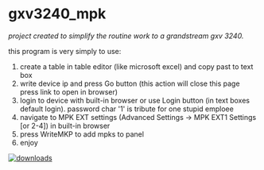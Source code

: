 # gxv3240_mpk
*project created to simplify the routine work to a grandstream gxv 3240.*

this program is very simply to use:
1. create a table in table editor (like microsoft excel) and copy past to text box
2. write device ip and press Go button (this action will close this page press link to open in browser)
3. login to device with built-in browser or use Login button (in text boxes default login). password char '1' is tribute for one stupid emploee
4. navigate to MPK EXT settings (Advanced Settings → MPK EXT1 Settings [or 2-4]) in built-in browser
5. press WriteMKP to add mpks to panel
6. enjoy

[![downloads](https://img.shields.io/github/downloads/riv-gh/gxv3240_mpk/19.06.05.0/total?style=social)](https://github.com/riv-gh/gxv3240_mpk/releases/tag/19.06.05.0)
